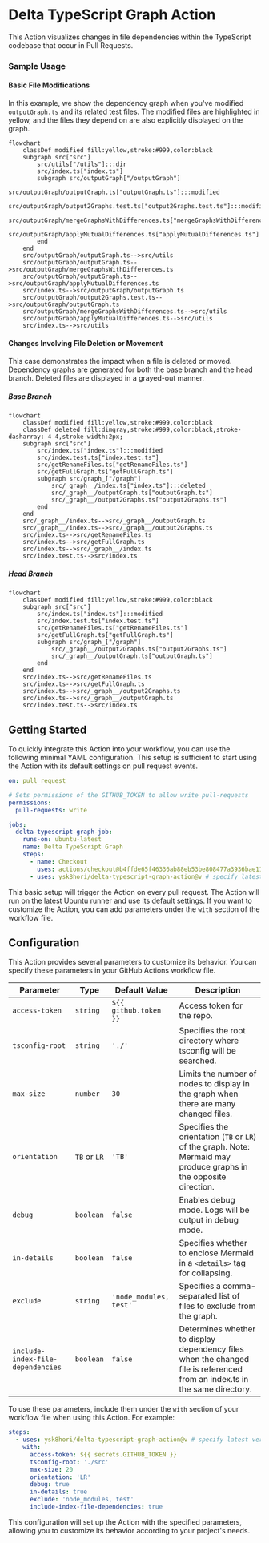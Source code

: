 # Delta TypeScript Graph Action

This Action visualizes changes in file dependencies within the TypeScript codebase that occur in Pull Requests.

### Sample Usage

#### Basic File Modifications

In this example, we show the dependency graph when you've modified `outputGraph.ts` and its related test files. The modified files are highlighted in yellow, and the files they depend on are also explicitly displayed on the graph.

```mermaid
flowchart
    classDef modified fill:yellow,stroke:#999,color:black
    subgraph src["src"]
        src/utils["/utils"]:::dir
        src/index.ts["index.ts"]
        subgraph src/outputGraph["/outputGraph"]
            src/outputGraph/outputGraph.ts["outputGraph.ts"]:::modified
            src/outputGraph/output2Graphs.test.ts["output2Graphs.test.ts"]:::modified
            src/outputGraph/mergeGraphsWithDifferences.ts["mergeGraphsWithDifferences.ts"]
            src/outputGraph/applyMutualDifferences.ts["applyMutualDifferences.ts"]
        end
    end
    src/outputGraph/outputGraph.ts-->src/utils
    src/outputGraph/outputGraph.ts-->src/outputGraph/mergeGraphsWithDifferences.ts
    src/outputGraph/outputGraph.ts-->src/outputGraph/applyMutualDifferences.ts
    src/index.ts-->src/outputGraph/outputGraph.ts
    src/outputGraph/output2Graphs.test.ts-->src/outputGraph/outputGraph.ts
    src/outputGraph/mergeGraphsWithDifferences.ts-->src/utils
    src/outputGraph/applyMutualDifferences.ts-->src/utils
    src/index.ts-->src/utils
```

#### Changes Involving File Deletion or Movement

This case demonstrates the impact when a file is deleted or moved. Dependency graphs are generated for both the base branch and the head branch. Deleted files are displayed in a grayed-out manner.

##### Base Branch

```mermaid
flowchart
    classDef modified fill:yellow,stroke:#999,color:black
    classDef deleted fill:dimgray,stroke:#999,color:black,stroke-dasharray: 4 4,stroke-width:2px;
    subgraph src["src"]
        src/index.ts["index.ts"]:::modified
        src/index.test.ts["index.test.ts"]
        src/getRenameFiles.ts["getRenameFiles.ts"]
        src/getFullGraph.ts["getFullGraph.ts"]
        subgraph src/graph_["/graph"]
            src/_graph__/index.ts["index.ts"]:::deleted
            src/_graph__/outputGraph.ts["outputGraph.ts"]
            src/_graph__/output2Graphs.ts["output2Graphs.ts"]
        end
    end
    src/_graph__/index.ts-->src/_graph__/outputGraph.ts
    src/_graph__/index.ts-->src/_graph__/output2Graphs.ts
    src/index.ts-->src/getRenameFiles.ts
    src/index.ts-->src/getFullGraph.ts
    src/index.ts-->src/_graph__/index.ts
    src/index.test.ts-->src/index.ts
```

##### Head Branch

```mermaid
flowchart
    classDef modified fill:yellow,stroke:#999,color:black
    subgraph src["src"]
        src/index.ts["index.ts"]:::modified
        src/index.test.ts["index.test.ts"]
        src/getRenameFiles.ts["getRenameFiles.ts"]
        src/getFullGraph.ts["getFullGraph.ts"]
        subgraph src/graph_["/graph"]
            src/_graph__/output2Graphs.ts["output2Graphs.ts"]
            src/_graph__/outputGraph.ts["outputGraph.ts"]
        end
    end
    src/index.ts-->src/getRenameFiles.ts
    src/index.ts-->src/getFullGraph.ts
    src/index.ts-->src/_graph__/output2Graphs.ts
    src/index.ts-->src/_graph__/outputGraph.ts
    src/index.test.ts-->src/index.ts
```

## Getting Started

To quickly integrate this Action into your workflow, you can use the following minimal YAML configuration. This setup is sufficient to start using the Action with its default settings on pull request events.

```yml
on: pull_request

# Sets permissions of the GITHUB_TOKEN to allow write pull-requests
permissions:
  pull-requests: write

jobs:
  delta-typescript-graph-job:
    runs-on: ubuntu-latest
    name: Delta TypeScript Graph
    steps:
      - name: Checkout
        uses: actions/checkout@b4ffde65f46336ab88eb53be808477a3936bae11 # specify latest version
      - uses: ysk8hori/delta-typescript-graph-action@v # specify latest version
```

This basic setup will trigger the Action on every pull request. The Action will run on the latest Ubuntu runner and use its default settings. If you want to customize the Action, you can add parameters under the `with` section of the workflow file.

## Configuration

This Action provides several parameters to customize its behavior. You can specify these parameters in your GitHub Actions workflow file.

| Parameter                         | Type         | Default Value          | Description                                                                                                                |
| --------------------------------- | ------------ | ---------------------- | -------------------------------------------------------------------------------------------------------------------------- |
| `access-token`                    | `string`     | `${{ github.token }}`  | Access token for the repo.                                                                                                 |
| `tsconfig-root`                   | `string`     | `'./'`                 | Specifies the root directory where tsconfig will be searched.                                                              |
| `max-size`                        | `number`     | `30`                   | Limits the number of nodes to display in the graph when there are many changed files.                                      |
| `orientation`                     | `TB` or `LR` | `'TB'`                 | Specifies the orientation (`TB` or `LR`) of the graph. Note: Mermaid may produce graphs in the opposite direction.         |
| `debug`                           | `boolean`    | `false`                | Enables debug mode. Logs will be output in debug mode.                                                                     |
| `in-details`                      | `boolean`    | `false`                | Specifies whether to enclose Mermaid in a `<details>` tag for collapsing.                                                  |
| `exclude`                         | `string`     | `'node_modules, test'` | Specifies a comma-separated list of files to exclude from the graph.                                                       |
| `include-index-file-dependencies` | `boolean`    | `false`                | Determines whether to display dependency files when the changed file is referenced from an index.ts in the same directory. |

To use these parameters, include them under the `with` section of your workflow file when using this Action. For example:

```yml
steps:
  - uses: ysk8hori/delta-typescript-graph-action@v # specify latest version
    with:
      access-token: ${{ secrets.GITHUB_TOKEN }}
      tsconfig-root: './src'
      max-size: 20
      orientation: 'LR'
      debug: true
      in-details: true
      exclude: 'node_modules, test'
      include-index-file-dependencies: true
```

This configuration will set up the Action with the specified parameters, allowing you to customize its behavior according to your project's needs.
